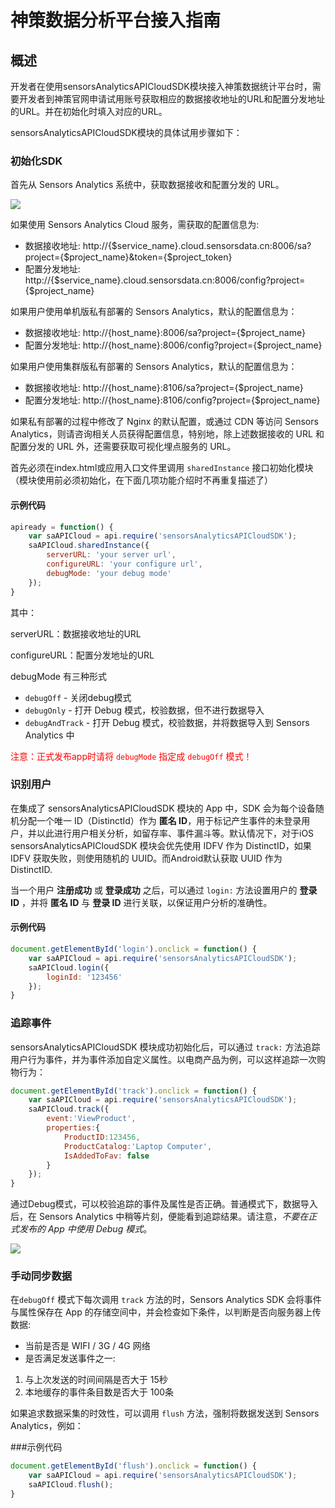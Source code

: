 # 神策数据分析平台接入指南


## 概述

开发者在使用sensorsAnalyticsAPICloudSDK模块接入神策数据统计平台时，需要开发者到神策官网申请试用账号获取相应的数据接收地址的URL和配置分发地址的URL。并在初始化时填入对应的URL。

sensorsAnalyticsAPICloudSDK模块的具体试用步骤如下：

### 初始化SDK

首先从 Sensors Analytics 系统中，获取数据接收和配置分发的 URL。

![](https://www.sensorsdata.cn/manual/img/multi_project_data_api.png)

如果使用 Sensors Analytics Cloud 服务，需获取的配置信息为:

 * 数据接收地址: http://{$service_name}.cloud.sensorsdata.cn:8006/sa?project={$project_name}&token={$project_token}
 * 配置分发地址: http://{$service_name}.cloud.sensorsdata.cn:8006/config?project={$project_name}

如果用户使用单机版私有部署的 Sensors Analytics，默认的配置信息为：

 * 数据接收地址: http://{host_name}:8006/sa?project={$project_name}
 * 配置分发地址: http://{host_name}:8006/config?project={$project_name}

如果用户使用集群版私有部署的 Sensors Analytics，默认的配置信息为：

 * 数据接收地址: http://{host_name}:8106/sa?project={$project_name}
 * 配置分发地址: http://{host_name}:8106/config?project={$project_name}

如果私有部署的过程中修改了 Nginx 的默认配置，或通过 CDN 等访问 Sensors Analytics，则请咨询相关人员获得配置信息，特别地，除上述数据接收的 URL 和配置分发的 URL 外，还需要获取可视化埋点服务的 URL。


首先必须在index.html或应用入口文件里调用 `sharedInstance` 接口初始化模块（模块使用前必须初始化，在下面几项功能介绍时不再重复描述了）

#### 示例代码

```js
apiready = function() {
	var saAPICloud = api.require('sensorsAnalyticsAPICloudSDK');
	saAPICloud.sharedInstance({
    	serverURL: 'your server url', 
   		configureURL: 'your configure url', 
    	debugMode: 'your debug mode'
	});
}
```

其中：

serverURL：数据接收地址的URL

configureURL：配置分发地址的URL

debugMode 有三种形式

  * `debugOff` - 关闭debug模式
  * `debugOnly` - 打开 Debug 模式，校验数据，但不进行数据导入
  * `debugAndTrack` - 打开 Debug 模式，校验数据，并将数据导入到 Sensors Analytics 中
 
<font color=red>注意：正式发布app时请将 `debugMode` 指定成 `debugOff` 模式！</font>

### 识别用户

在集成了 sensorsAnalyticsAPICloudSDK 模块的 App 中，SDK 会为每个设备随机分配一个唯一 ID（DistinctId）作为 **匿名 ID**，用于标记产生事件的未登录用户，并以此进行用户相关分析，如留存率、事件漏斗等。默认情况下，对于iOS sensorsAnalyticsAPICloudSDK 模块会优先使用 IDFV 作为 DistinctID，如果 IDFV 获取失败，则使用随机的 UUID。而Android默认获取 UUID 作为 DistinctID.

当一个用户 **注册成功** 或 **登录成功** 之后，可以通过 `login:` 方法设置用户的 **登录 ID** ，并将 **匿名 ID** 与 **登录 ID** 进行关联，以保证用户分析的准确性。

#### 示例代码

```js
document.getElementById('login').onclick = function() {
	var saAPICloud = api.require('sensorsAnalyticsAPICloudSDK');
	saAPICloud.login({
    	loginId: '123456'
	});
}
```

### 追踪事件
sensorsAnalyticsAPICloudSDK 模块成功初始化后，可以通过 `track:` 方法追踪用户行为事件，并为事件添加自定义属性。以电商产品为例，可以这样追踪一次购物行为：

```js
document.getElementById('track').onclick = function() {
	var saAPICloud = api.require('sensorsAnalyticsAPICloudSDK');
	saAPICloud.track({
    	event:'ViewProduct',
    	properties:{
       		ProductID:123456,
       		ProductCatalog:'Laptop Computer',
       		IsAddedToFav: false
    	}
	});
}
```

通过Debug模式，可以校验追踪的事件及属性是否正确。普通模式下，数据导入后，在 Sensors Analytics 中稍等片刻，便能看到追踪结果。请注意，*不要在正式发布的 App 中使用 Debug 模式*。

![](https://www.sensorsdata.cn/manual/img/ios_sdk_1.png)

### 手动同步数据

在`debugOff` 模式下每次调用 `track` 方法的时，Sensors Analytics SDK 会将事件与属性保存在 App 的存储空间中，并会检查如下条件，以判断是否向服务器上传数据:

 *  当前是否是 WIFI / 3G / 4G 网络
 *  是否满足发送事件之一:
   1. 与上次发送的时间间隔是否大于 15秒
   2. 本地缓存的事件条目数是否大于 100条
 
如果追求数据采集的时效性，可以调用 `flush` 方法，强制将数据发送到 Sensors Analytics，例如：

###示例代码

```js
document.getElementById('flush').onclick = function() {
	var saAPICloud = api.require('sensorsAnalyticsAPICloudSDK');
	saAPICloud.flush();
}
```

